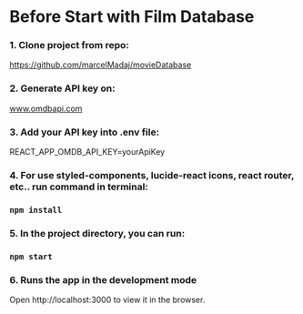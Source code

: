 # Before Start with Film Database


### 1. Clone project from repo:

https://github.com/marcelMadaj/movieDatabase

### 2. Generate API key on:
www.omdbapi.com 

### 3. Add your API key into .env file:

REACT_APP_OMDB_API_KEY=yourApiKey

### 4. For use styled-components, lucide-react icons, react router, etc.. run command in terminal: 

### `npm install`

### 5. In the project directory, you can run:

### `npm start`

### 6. Runs the app in the development mode

Open http://localhost:3000 to view it in the browser.
